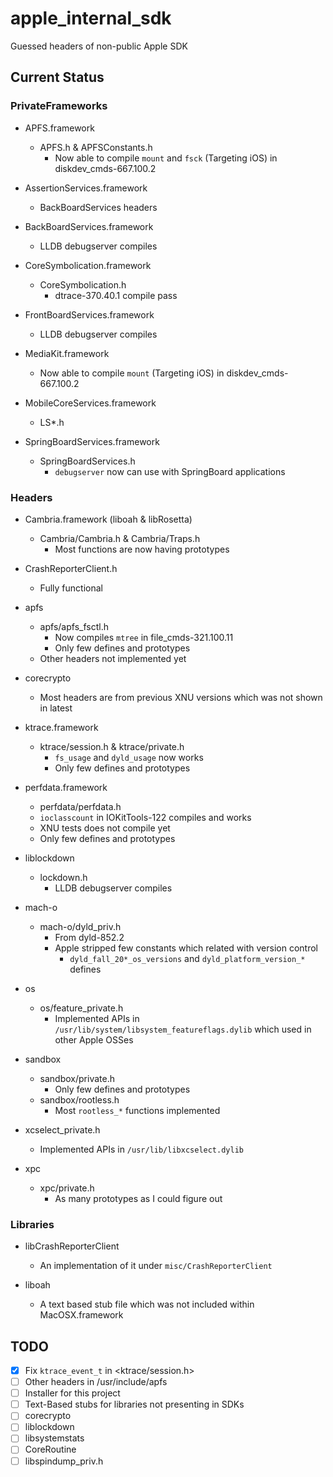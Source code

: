 # apple_internal_sdk
Guessed headers of non-public Apple SDK

## Current Status

### PrivateFrameworks

 - APFS.framework
    - APFS.h & APFSConstants.h
       - Now able to compile `mount` and `fsck` (Targeting iOS) in diskdev_cmds-667.100.2

 - AssertionServices.framework
    - BackBoardServices headers

 - BackBoardServices.framework
    - LLDB debugserver compiles

 - CoreSymbolication.framework
    - CoreSymbolication.h
       - dtrace-370.40.1 compile pass

 - FrontBoardServices.framework
    - LLDB debugserver compiles

 - MediaKit.framework
    - Now able to compile `mount` (Targeting iOS) in diskdev_cmds-667.100.2

 - MobileCoreServices.framework
    - LS*.h

 - SpringBoardServices.framework
    - SpringBoardServices.h
       - `debugserver` now can use with SpringBoard applications

### Headers

 - Cambria.framework (liboah & libRosetta)
    - Cambria/Cambria.h & Cambria/Traps.h
       - Most functions are now having prototypes

 - CrashReporterClient.h
    - Fully functional

 - apfs
    - apfs/apfs_fsctl.h
       - Now compiles `mtree` in file_cmds-321.100.11
       - Only few defines and prototypes
    - Other headers not implemented yet

 - corecrypto
    - Most headers are from previous XNU versions which was not shown in latest

 - ktrace.framework
    - ktrace/session.h & ktrace/private.h
       - `fs_usage` and `dyld_usage` now works
       - Only few defines and prototypes

 - perfdata.framework
    - perfdata/perfdata.h
    - `ioclasscount` in IOKitTools-122 compiles and works
    - XNU tests does not compile yet
    - Only few defines and prototypes

 - liblockdown
    - lockdown.h
       - LLDB debugserver compiles

 - mach-o
    - mach-o/dyld_priv.h
       - From dyld-852.2
       - Apple stripped few constants which related with version control
          - `dyld_fall_20*_os_versions` and `dyld_platform_version_*` defines

 - os
    - os/feature_private.h
       - Implemented APIs in `/usr/lib/system/libsystem_featureflags.dylib` which used in other Apple OSSes

 - sandbox
    - sandbox/private.h
       - Only few defines and prototypes
    - sandbox/rootless.h
       - Most `rootless_*` functions implemented

 - xcselect_private.h
    - Implemented APIs in `/usr/lib/libxcselect.dylib`

 - xpc
    - xpc/private.h
       - As many prototypes as I could figure out

### Libraries

 - libCrashReporterClient
    - An implementation of it under `misc/CrashReporterClient`

 - liboah
    - A text based stub file which was not included within MacOSX.framework

## TODO

- [x] Fix `ktrace_event_t` in <ktrace/session.h>
- [ ] Other headers in /usr/include/apfs
- [ ] Installer for this project
- [ ] Text-Based stubs for libraries not presenting in SDKs
- [ ] corecrypto
- [ ] liblockdown
- [ ] libsystemstats
- [ ] CoreRoutine
- [ ] libspindump_priv.h
